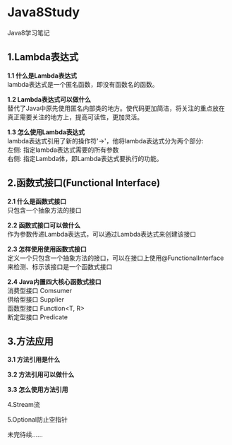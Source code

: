# Java8Study
Java8学习笔记
## 1.Lambda表达式   
**1.1 什么是Lambda表达式**  
lambda表达式是一个匿名函数，即没有函数名的函数。  
  
**1.2 Lambda表达式可以做什么**  
替代了Java中原先使用匿名内部类的地方。使代码更加简洁，将关注的重点放在真正需要关注的地方上，提高可读性，更加灵活。 

**1.3 怎么使用Lambda表达式**  
lambda表达式引用了新的操作符'->'，他将lambda表达式分为两个部分:  
左侧: 指定lambda表达式需要的所有参数  
右侧: 指定Lambda体，即Lambda表达式要执行的功能。  

## 2.函数式接口(Functional Interface) ##
**2.1 什么是函数式接口**  
只包含一个抽象方法的接口  

**2.2 函数式接口可以做什么**  
作为参数传递Lambda表达式，可以通过Lambda表达式来创建该接口  

**2.3 怎样使用使用函数式接口**  
定义一个只包含一个抽象方法的接口，可以在接口上使用@FunctionalInterface来检测、标示该接口是一个函数式接口  

**2.4 Java内置四大核心函数式接口**  
消费型接口  Comsumer<T>  
供给型接口  Supplier<T>  
函数型接口  Function<T, R>  
断定型接口  Predicate<T>  

## 3.方法应用 ##
**3.1 方法引用是什么**  

**3.2 方法引用可以做什么**  

**3.3 怎么使用方法引用**

4.Stream流  

5.Optional防止空指针  

未完待续......

